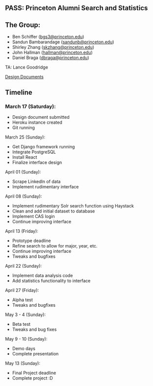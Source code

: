 ## **PASS: Princeton Alumni Search and Statistics**

## The Group:
- Ben Schiffer (bgs3@princeton.edu)
- Sandun Bambarandage (sandunb@princeton.edu)
- Shirley Zhang (skzhang@princeton.edu)
- John Hallman (hallman@princeton.edu)
- Daniel Braga (dbraga@princeton.edu)

TA: Lance Goodridge

[Design Documents](https://docs.google.com/document/d/1-Ob-hlEVQ_2hPvsw-lY5rfAE4915R9ZAjlFFe03HkGs/edit?usp=sharing)

## Timeline
 
### March 17 (Saturday): 
- Design document submitted
- Heroku instance created
- Git running
 
March 25 (Sunday): 
- Get Django framework running
- Integrate PostgreSQL
- Install React
- Finalize interface design
 
April 01 (Sunday): 
- Scrape LinkedIn of data 
- Implement rudimentary interface
 
April 08 (Sunday): 
- Implement rudimentary Solr search function using Haystack
- Clean and add initial dataset to database
- Implement CAS login
- Continue improving interface
 
April 13 (Friday): 
- Prototype deadline
- Refine search to allow for major, year, etc.
- Continue improving interface
- Tweaks and bugfixes
 
April 22 (Sunday): 
- Implement data analysis code
- Add statistics functionality to interface
 
April 27 (Friday): 
- Alpha test
- Tweaks and bugfixes
 
May 3 - 4 (Sunday): 
- Beta test
- Tweaks and bug fixes
 
May 9 - 10 (Sunday): 
- Demo days
- Complete presentation
 
May 13  (Sunday): 
- Final Project deadline
- Complete project :D
